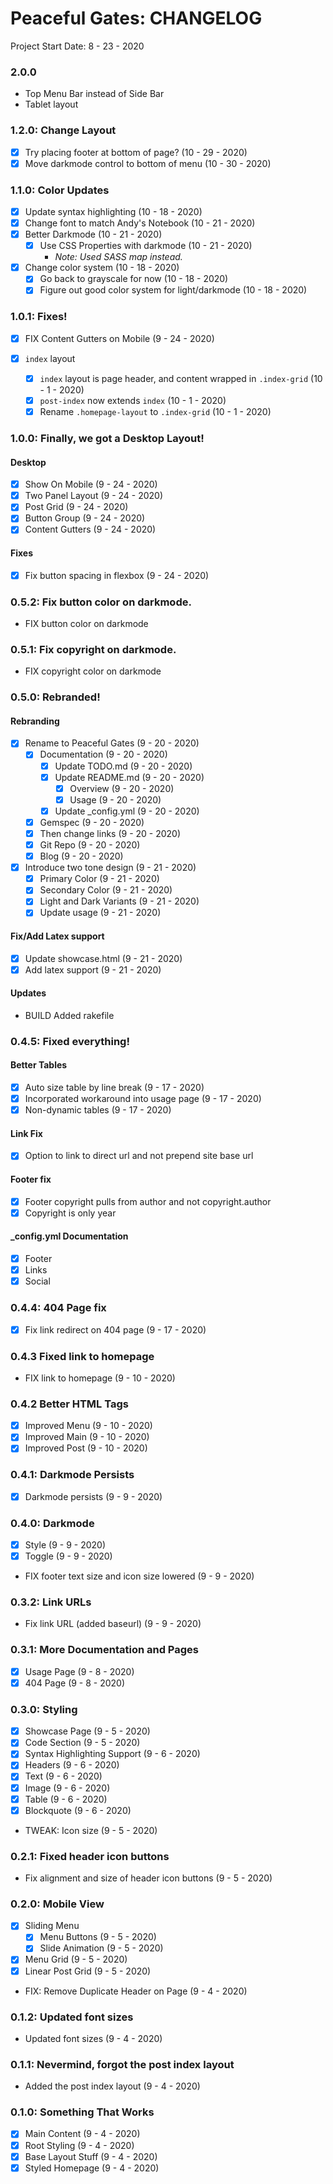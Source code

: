 Peaceful Gates: CHANGELOG
==============================================================================
Project Start Date: 8 - 23 - 2020

### 2.0.0

- Top Menu Bar instead of Side Bar
- Tablet layout

### 1.2.0: Change Layout

- [x] Try placing footer at bottom of page? (10 - 29 - 2020)
- [x] Move darkmode control to bottom of menu (10 - 30 - 2020)

### 1.1.0: Color Updates

- [x] Update syntax highlighting (10 - 18 - 2020)
- [x] Change font to match Andy's Notebook (10 - 21 - 2020)
- [x] Better Darkmode (10 - 21 - 2020)
    - [x] Use CSS Properties with darkmode (10 - 21 - 2020)
        - _Note: Used SASS map instead._
- [x] Change color system (10 - 18 - 2020)
    - [x] Go back to grayscale for now (10 - 18 - 2020)
    - [x] Figure out good color system for light/darkmode (10 - 18 - 2020)

### 1.0.1: Fixes!

- [x] FIX Content Gutters on Mobile (9 - 24 - 2020)

- [x] `index` layout
    - [x] `index` layout is page header, and content wrapped in `.index-grid` (10 - 1 - 2020)
    - [x] `post-index` now extends `index` (10 - 1 - 2020)
    - [x] Rename `.homepage-layout` to `.index-grid` (10 - 1 - 2020)

### 1.0.0: Finally, we got a Desktop Layout!

#### Desktop

- [x] Show On Mobile (9 - 24 - 2020)
- [x] Two Panel Layout (9 - 24 - 2020)
- [x] Post Grid (9 - 24 - 2020)
- [x] Button Group (9 - 24 - 2020)
- [x] Content Gutters (9 - 24 - 2020)

#### Fixes

- [x] Fix button spacing in flexbox (9 - 24 - 2020)

### 0.5.2: Fix button color on darkmode.

- FIX button color on darkmode

### 0.5.1: Fix copyright on darkmode.

- FIX copyright color on darkmode

### 0.5.0: Rebranded!

#### Rebranding

- [x] Rename to Peaceful Gates (9 - 20 - 2020)
    - [x] Documentation (9 - 20 - 2020)
        - [x] Update TODO.md (9 - 20 - 2020)
        - [x] Update README.md (9 - 20 - 2020)
            - [x] Overview (9 - 20 - 2020)
            - [x] Usage (9 - 20 - 2020)
        - [x] Update _config.yml (9 - 20 - 2020)
    - [x] Gemspec (9 - 20 - 2020)
    - [x] Then change links (9 - 20 - 2020)
    - [x] Git Repo (9 - 20 - 2020)
    - [x] Blog (9 - 20 - 2020)
- [x] Introduce two tone design (9 - 21 - 2020)
    - [x] Primary Color (9 - 21 - 2020)
    - [x] Secondary Color (9 - 21 - 2020)
    - [x] Light and Dark Variants (9 - 21 - 2020)
    - [x] Update usage (9 - 21 - 2020)

#### Fix/Add Latex support

- [x] Update showcase.html (9 - 21 - 2020)
- [x] Add latex support (9 - 21 - 2020)

#### Updates

- BUILD Added rakefile

### 0.4.5: Fixed everything!

#### Better Tables

- [x] Auto size table by line break (9 - 17 - 2020)
- [x] Incorporated workaround into usage page (9 - 17 - 2020)
- [x] Non-dynamic tables (9 - 17 - 2020)

#### Link Fix

- [x] Option to link to direct url and not prepend site base url

#### Footer fix

- [x] Footer copyright pulls from author and not copyright.author
- [x] Copyright is only year

#### _config.yml Documentation

- [x] Footer
- [x] Links
- [x] Social

### 0.4.4: 404 Page fix

- [x] Fix link redirect on 404 page (9 - 17 - 2020)

### 0.4.3 Fixed link to homepage

- FIX link to homepage (9 - 10 - 2020)

### 0.4.2 Better HTML Tags

- [x] Improved Menu (9 - 10 - 2020)
- [x] Improved Main (9 - 10 - 2020)
- [x] Improved Post (9 - 10 - 2020)

### 0.4.1: Darkmode Persists

- [x] Darkmode persists (9 - 9 - 2020)

### 0.4.0: Darkmode

- [x] Style (9 - 9 - 2020)
- [x] Toggle (9 - 9 - 2020)
- FIX footer text size and icon size lowered (9 - 9 - 2020)

### 0.3.2: Link URLs

- Fix link URL (added baseurl) (9 - 9 - 2020)

### 0.3.1: More Documentation and Pages

- [x] Usage Page (9 - 8 - 2020)
- [x] 404 Page (9 - 8 - 2020)

### 0.3.0: Styling

- [x] Showcase Page (9 - 5 - 2020)
- [x] Code Section (9 - 5 - 2020)
- [x] Syntax Highlighting Support (9 - 6 - 2020)
- [x] Headers (9 - 6 - 2020)
- [x] Text (9 - 6 - 2020)
- [x] Image (9 - 6 - 2020)
- [x] Table (9 - 6 - 2020)
- [x] Blockquote (9 - 6 - 2020)
- TWEAK: Icon size (9 - 5 - 2020)

### 0.2.1: Fixed header icon buttons

- Fix alignment and size of header icon buttons (9 - 5 - 2020)

### 0.2.0: Mobile View

- [x] Sliding Menu
    - [x] Menu Buttons (9 - 5 - 2020)
    - [x] Slide Animation (9 - 5 - 2020)
- [x] Menu Grid (9 - 5 - 2020)
- [x] Linear Post Grid (9 - 5 - 2020)
- FIX: Remove Duplicate Header on Page (9 - 4 - 2020)

### 0.1.2: Updated font sizes

- Updated font sizes (9 - 4 - 2020)

### 0.1.1: Nevermind, forgot the post index layout

- Added the post index layout (9 - 4 - 2020)

### 0.1.0: Something That Works

- [x] Main Content (9 - 4 - 2020)
- [x] Root Styling (9 - 4 - 2020)
- [x] Base Layout Stuff (9 - 4 - 2020)
- [x] Styled Homepage (9 - 4 - 2020)

